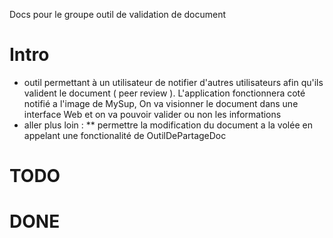 Docs pour le groupe outil de validation de document

# Intro

* outil permettant à un utilisateur de notifier d'autres utilisateurs afin qu'ils valident le document ( peer review ). L'application fonctionnera coté notifié a l'image de MySup, On va visionner le document dans une interface Web et on va pouvoir valider ou non les informations
* aller plus loin :
  ** permettre la modification du document a la volée en appelant une fonctionalité de OutilDePartageDoc

# TODO

# DONE
